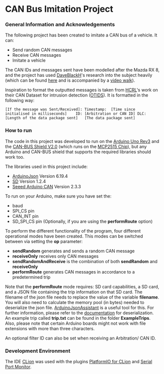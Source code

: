 # CAN Bus Imitation Project

### General Information and Acknowledgements

The following project has been created to imitate a CAN bus of a vehicle. It can:

- Send random CAN messages
- Receive CAN messages
- Imitate a vehicle

The CAN IDs and messages sent have been modelled after the Mazda RX 8, and the project has used [DaveBlackH](https://github.com/DaveBlackH/)'s research into the subject heavily (which can be found [here](https://github.com/DaveBlackH/MazdaRX8Arduino) and is accompanied by a [video walk](https://www.youtube.com/watch?v=HM5zCeXdATo)).

Inspiration to format the outputted messages is taken from [HCRL](https://ocslab.hksecurity.net/welcome)'s work on their CAN Dataset for intrusion detection ([OTIDS](https://ocslab.hksecurity.net/Dataset/CAN-intrusion-dataset)). It is formatted in the following way:
```
[If the message was Sent/Received]: Timestamp:  [Time since initialised in milliseconds]    ID: [Arbitration or CAN ID] DLC:    [Length of the data package sent]   [The data package sent]
```

### How to run

The code in this project was developed to run on the [Arduino Uno Rev3](https://store.arduino.cc/products/arduino-uno-rev3) and the [CAN-BUS Shield V2.0](https://wiki.dfrobot.com/CAN-BUS_Shield_V2__SKU__DFR0370_) (which runs on the [MCP2515 Chip](https://ww1.microchip.com/downloads/en/DeviceDoc/MCP2515-Stand-Alone-CAN-Controller-with-SPI-20001801J.pdf)), but any Arduino and CAN-BUS shield that supports the required libraries should work too.

The libraries used in this project include:

- [ArduinoJson](https://arduinojson.org/) Version 6.19.4
- [SD](https://www.arduino.cc/reference/en/libraries/sd/) Version 1.2.4
- [Seeed Arduino CAN](https://github.com/Seeed-Studio/Seeed_Arduino_CAN) Version 2.3.3

To run on your Arduino, make sure you have set the:

- baud
- SPI_CS pin
- CAN_INT pin
- SD_SPI_CS pin (Optionally, if you are using the **performRoute** option)

To perform the different functionality of the program, four different operational modes have been created. This modes can be switched between via setting the **op** parameter:

- **sendRandom** generates and sends a random CAN message
- **receiveOnly** receives only CAN messages
- **sendRandomAndReceive** is the combination of both **sendRandom** and **receiveOnly**
- **performRoute** generates CAN messages in accordance to a predetermined trip

Note that the **performRoute** mode requires: SD card capabilities, a SD card, and a JSON file containing the trip information on that SD card. The filename of the json file needs to replace the value of the variable **filename**. You will also need to calculate the memory pool (in bytes) needed to deserialize the json file. [ArduinoJsonAssistant](https://arduinojson.org/v6/assistant) is a useful tool for this. For further information, please refer to the [documentation](https://arduinojson.org/v6/doc/deserialization/) for deserialization. An example trip called **trip.txt** can be found in the folder **ExampleTrips**. Also, please note that certain Arduino boards might not work with file extensions with more than three characters.

An optional filter ID can also be set when receiving an Arbitration/ CAN ID.

### Development Environment
The IDE [CLion](https://www.jetbrains.com/clion/) was used with the plugins [PlatformIO for CLion](https://plugins.jetbrains.com/plugin/13922-platformio-for-clion) and [Serial Port Monitor](https://plugins.jetbrains.com/plugin/8031-serial-port-monitor).